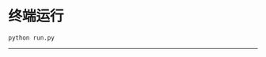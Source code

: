 # 终端运行

```shell
python run.py
```
*********************************************************************************************************************************************************************************